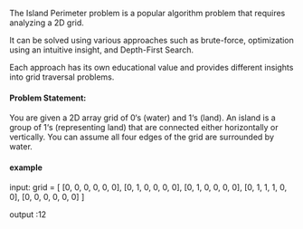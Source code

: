 The Island Perimeter problem is a popular algorithm problem that requires analyzing a 2D grid. 

It can be solved using various approaches such as brute-force, optimization using an intuitive insight, and Depth-First Search. 

Each approach has its own educational value and provides different insights into grid traversal problems.

#### Problem Statement:
You are given a 2D array grid of 0‘s (water) and 1‘s (land). An island is a group of 1‘s (representing land) that are connected either horizontally or vertically. You can assume all four edges of the grid are surrounded by water.

#### example
input: 
    grid = [
        [0, 0, 0, 0, 0, 0],
        [0, 1, 0, 0, 0, 0],
        [0, 1, 0, 0, 0, 0],
        [0, 1, 1, 1, 0, 0],
        [0, 0, 0, 0, 0, 0]
    ]


output :12
